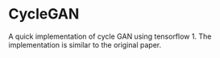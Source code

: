 # CycleGAN

A quick implementation of cycle GAN using tensorflow 1.
The implementation is similar to the original paper.